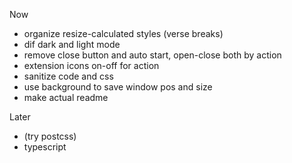 Now
* organize resize-calculated styles (verse breaks)
* dif dark and light mode
* remove close button and auto start, open-close both by action
* extension icons on-off for action
* sanitize code and css
* use background to save window pos and size
* make actual readme

Later
* (try postcss)
* typescript